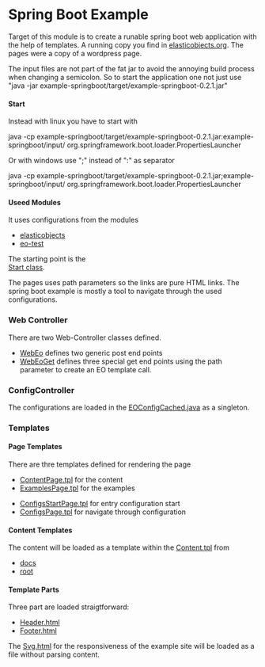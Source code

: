 # Spring Boot Example

Target of this module is to create a runable spring boot web application with the help of templates. A running copy you find in [elasticobjects.org](elasticobjects.org). The pages were a copy of a wordpress page.

The input files are not part of the fat jar to avoid the annoying build process when changing a semicolon. So to start the application one not just use "java -jar example-springboot/target/example-springboot-0.2.1.jar"

#### Start
Instead with linux you have to start with

   java -cp example-springboot/target/example-springboot-0.2.1.jar:example-springboot/input/ org.springframework.boot.loader.PropertiesLauncher

Or with windows use ";" instead of ":" as separator

   java -cp example-springboot/target/example-springboot-0.2.1.jar;example-springboot/input/ org.springframework.boot.loader.PropertiesLauncher

#### Useed Modules
It uses configurations from the modules
* [elasticobjects](https://github.com/fluentcodes/elasticobjects/tree/master/elastic-objects/src/main/resources)
* [eo-test](https://github.com/fluentcodes/elasticobjects/tree/master/eo-test/src/main/resources)

The starting point is the  
[Start class](https://github.com/fluentcodes/elasticobjects/blob/master/example-springboot/src/main/java/org/fluentcodes/projects/elasticobjects/Start.java).

The pages uses path parameters so the links are pure HTML links. The spring boot example is mostly a tool
to navigate through the used configurations.

### Web Controller
There are two Web-Controller classes defined.
* [WebEo](https://github.com/fluentcodes/elasticobjects/blob/master/example-springboot/src/main/java/org/fluentcodes/projects/elasticobjects/web/WebEo.java) defines two generic post end points
* [WebEoGet](https://github.com/fluentcodes/elasticobjects/blob/master/example-springboot/src/main/java/org/fluentcodes/projects/elasticobjects/web/WebEoGet.java) defines three special get end points using the path parameter to create an EO template call.

### ConfigController
The configurations are loaded in the [EOConfigCached.java](https://github.com/fluentcodes/elasticobjects/blob/master/example-springboot/src/main/java/org/fluentcodes/projects/elasticobjects/web/EOConfigCached.java)
as a singleton.

### Templates
#### Page Templates
There are thre templates defined for rendering the page
* [ContentPage.tpl](https://github.com/fluentcodes/elasticobjects/blob/master/example-springboot/input/ContentPage.tpl) for the content
* [ExamplesPage.tpl](https://github.com/fluentcodes/elasticobjects/blob/master/example-springboot/input/ExamplesPage.tpl) for the examples
+ [ConfigsStartPage.tpl](https://github.com/fluentcodes/elasticobjects/blob/master/example-springboot/input/ConfigsStartPage.tpl) for entry configuration start
+ [ConfigsPage.tpl](https://github.com/fluentcodes/elasticobjects/blob/master/example-springboot/input/ConfigsPage.tpl) for navigate through configuration

#### Content Templates
The content will be loaded as a template within the [Content.tpl](https://github.com/fluentcodes/elasticobjects/blob/master/example-springboot/input/content/Content.tpl)
from
* [docs](https://github.com/fluentcodes/elasticobjects/tree/master/example-springboot/input/content/docs)
* [root](https://github.com/fluentcodes/elasticobjects/tree/master/example-springboot/input/content/root)

#### Template Parts
Three part are loaded straigtforward:
* [Header.html](https://github.com/fluentcodes/elasticobjects/blob/master/example-springboot/input/web/Header.html)
* [Footer.html](https://github.com/fluentcodes/elasticobjects/blob/master/example-springboot/input/web/Footer.html)

The [Svg.html](https://github.com/fluentcodes/elasticobjects/blob/master/example-springboot/input/web/Svg.html) for the responsiveness of the example site will be loaded as a file without parsing content.

